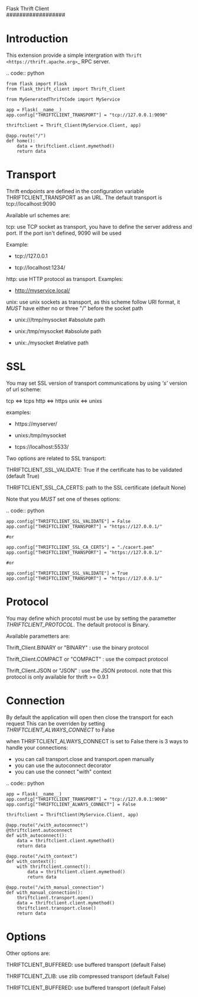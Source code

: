 Flask Thrift Client\
##################

Introduction
============

This extension provide a simple intergration with
`Thrift <https://thrift.apache.org>`_ RPC server.

.. code:: python

    from flask import Flask
    from flask_thrift_client import Thrift_Client

    from MyGeneratedThriftCode import MyService

    app = Flask(__name__)
    app.config["THRIFTCLIENT_TRANSPORT"] = "tcp://127.0.0.1:9090"

    thriftclient = Thrift_Client(MyService.Client, app)

    @app.route("/")
    def home():
        data = thriftclient.client.mymethod()
        return data


Transport
=========

Thrift endpoints are defined in the configuration variable
THRIFTCLIENT_TRANSPORT as an URL. The default transport is
tcp://localhost:9090

Available url schemes are:

tcp: use TCP socket as transport, you have to define the server
address and port. If the port isn't defined, 9090 will be used

Example:

  * tcp://127.0.0.1

  * tcp://localhost:1234/


http: use HTTP protocol as transport. Examples:

  * http://myservice.local/

unix: use unix sockets as transport, as this scheme follow URI format,
it *MUST* have either no or three "/" before the socket path

  * unix:///tmp/mysocket #absolute path

  * unix:/tmp/mysocket #absolute path

  * unix:./mysocket #relative path

SSL
===

You may set SSL version of transport communications by using *'s'*
version of url scheme:

tcp <=> tcps
http <=> https
unix <=> unixs

examples:

  * https://myserver/

  * unixs:/tmp/mysocket

  * tcps://localhost:5533/

Two options are related to SSL transport:

THRIFTCLIENT_SSL_VALIDATE: True if the certificate has to be validated
(default True)

THRIFTCLIENT_SSL_CA_CERTS: path to the SSL certificate (default None)

Note that you *MUST* set one of theses options:

.. code:: python

    app.config["THRIFTCLIENT_SSL_VALIDATE"] = False
    app.config["THRIFTCLIENT_TRANSPORT"] = "https://127.0.0.1/"

    #or

    app.config["THRIFTCLIENT_SSL_CA_CERTS"] = "./cacert.pem"
    app.config["THRIFTCLIENT_TRANSPORT"] = "https://127.0.0.1/"

    #or
        
    app.config["THRIFTCLIENT_SSL_VALIDATE"] = True
    app.config["THRIFTCLIENT_TRANSPORT"] = "https://127.0.0.1/"

Protocol
========

You may define which procotol must be use by setting the parametter
*THRIFTCLIENT_PROTOCOL*. The default protocol is Binary.

Available parametters are:

Thrift_Client.BINARY or "BINARY" : use the binary protocol

Thrift_Client.COMPACT or "COMPACT" : use the compact protocol

Thrift_Client.JSON or "JSON" : use the JSON protocol. note that this
protocol is only available for thrift >= 0.9.1

Connection
==========

By default the application will open then close the transport for each request
This can be overriden by setting *THRIFTCLIENT_ALWAYS_CONNECT* to False

when THRIFTCLIENT_ALWAYS_CONNECT is set to False there is 3 ways to handle your
connections:

- you can call transport.close and transport.open manually
- you can use the autoconnect decorator
- you can use the connect "with" context

.. code:: python

    app = Flask(__name__)
    app.config["THRIFTCLIENT_TRANSPORT"] = "tcp://127.0.0.1:9090"
    app.config["THRIFTCLIENT_ALWAYS_CONNECT"] = False

    thriftclient = ThriftClient(MyService.Client, app)

    @app.route("/with_autoconnect")
    @thriftclient.autoconnect
    def with_autoconnect():
        data = thriftclient.client.mymethod()
        return data

    @app.route("/with_context")
    def with_context():
        with thriftclient.connect():
            data = thriftclient.client.mymethod()
            return data

    @app.route("/with_manual_connection")
    def with_manual_connection():
        thriftclient.transport.open()
        data = thriftclient.client.mymethod()
        thriftclient.transport.close()
        return data

Options
=======

Other options are:

THRIFTCLIENT_BUFFERED: use buffered transport (default False)

THRIFTCLIENT_ZLIB: use zlib compressed transport (default False)

THRIFTCLIENT_BUFFERED: use buffered transport (default False)
